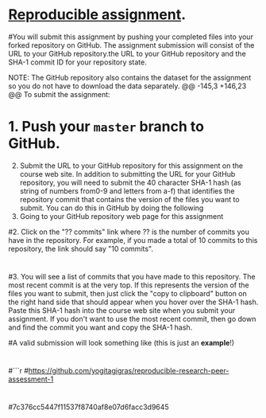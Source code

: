 # [Reproducible assignment](http://github.com/rdpeng/RepData_PeerAssessment1). 
#You will submit this assignment by pushing your completed files into your forked repository on GitHub. The assignment submission will consist of the URL to your GitHub repository.the URL to your GitHub repository and the SHA-1 commit ID for your repository state.
 
 NOTE: The GitHub repository also contains the dataset for the assignment so you do not have to download the data separately.
 @@ -145,3 +146,23 @@ To submit the assignment:
# 1. Push your `master` branch to GitHub.
 
 2. Submit the URL to your GitHub repository for this assignment on the course web site.
In addition to submitting the URL for your GitHub repository, you will
need to submit the 40 character SHA-1 hash (as string of numbers from0-9 and letters from a-f) that identifies the repository commit that contains the version of the files you want to submit. You can do this in GitHub by doing the following
1. Going to your GitHub repository web page for this assignment

#2. Click on the "?? commits" link where ?? is the number of commits you have in the repository. For example, if you made a total of 10 commits to this repository, the link should say "10 commits".
#
#3. You will see a list of commits that you have made to this repository. The most recent commit is at the very top. If this represents the version of the files you want to submit, then just click the "copy to clipboard" button on the right hand side that should appear when you hover over the SHA-1 hash. Paste this SHA-1 hash into the course web site when you submit your assignment. If you don't want to use the most recent commit, then go down and find the commit you want and copy the SHA-1 hash.

#A valid submission will look something like (this is just an **example**!)
#
#```r
#https://github.com/yogitagigras/reproducible-research-peer-assessment-1
#
#7c376cc5447f11537f8740af8e07d6facc3d9645

